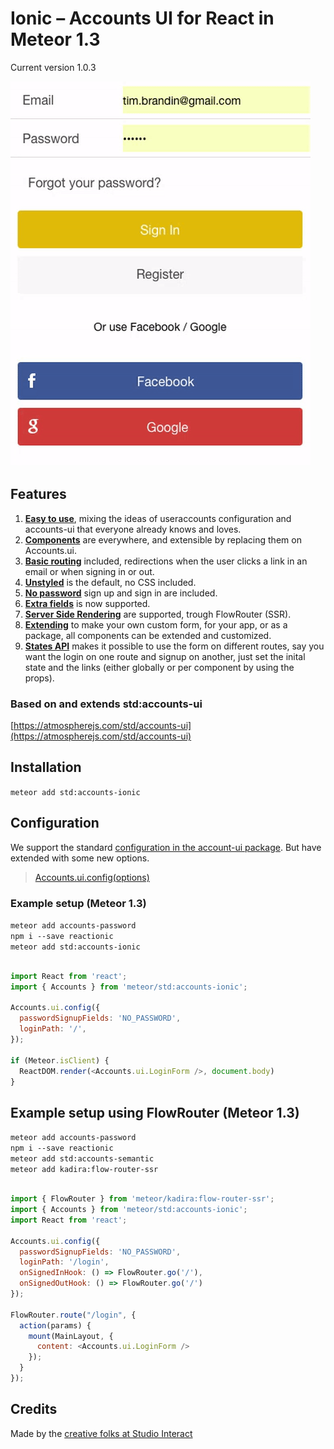 # Ionic – Accounts UI for React in Meteor 1.3

Current version 1.0.3

![Ionic – Accounts UI for React in Meteor 1.3](https://raw.githubusercontent.com/studiointeract/accounts-ionic/master/accounts-ionic.gif)

## Features

1. **[Easy to use](https://github.com/studiointeract/accounts-ui#using-react-accounts-ui)**, mixing the ideas of useraccounts configuration and accounts-ui that everyone already knows and loves.
2. **[Components](https://github.com/studiointeract/accounts-ui#available-components)** are everywhere, and extensible by replacing them on Accounts.ui.
3. **[Basic routing](https://github.com/studiointeract/accounts-ui#configuration)** included, redirections when the user clicks a link in an email or when signing in or out.
4. **[Unstyled](https://github.com/studiointeract/accounts-ui#styling)** is the default, no CSS included.
5. **[No password](https://github.com/studiointeract/accounts-ui#no-password-required)** sign up and sign in are included.
6. **[Extra fields](https://github.com/studiointeract/accounts-ui#extra-fields)** is now supported.
7. **[Server Side Rendering](https://github.com/studiointeract/accounts-ui#example-setup-using-flowrouter-meteor-13)** are supported, trough FlowRouter (SSR).
7. **[Extending](https://github.com/studiointeract/accounts-ui#create-your-own-styled-version)** to make your own custom form, for your app, or as a package, all components can be extended and customized.
9. **[States API](https://github.com/studiointeract/accounts-ui#example-setup-using-the-states-api)** makes it possible to use the form on different routes, say you want the login on one route and signup on another, just set the inital state and the links (either globally or per component by using the props).

### Based on and extends std:accounts-ui

[https://atmospherejs.com/std/accounts-ui](https://atmospherejs.com/std/accounts-ui)

## Installation

`meteor add std:accounts-ionic`

## Configuration

We support the standard [configuration in the account-ui package](http://docs.meteor.com/#/full/accounts_ui_config). But have extended with some new options.

> [Accounts.ui.config(options)](https://github.com/std/accounts-ui#configuration)

### Example setup (Meteor 1.3)

`meteor add accounts-password`  
`npm i --save reactionic`  
`meteor add std:accounts-ionic`

```javascript

import React from 'react';
import { Accounts } from 'meteor/std:accounts-ionic';

Accounts.ui.config({
  passwordSignupFields: 'NO_PASSWORD',
  loginPath: '/',
});

if (Meteor.isClient) {
  ReactDOM.render(<Accounts.ui.LoginForm />, document.body)
}

```

## Example setup using FlowRouter (Meteor 1.3)

`meteor add accounts-password`  
`npm i --save reactionic`  
`meteor add std:accounts-semantic`  
`meteor add kadira:flow-router-ssr`

```javascript

import { FlowRouter } from 'meteor/kadira:flow-router-ssr';
import { Accounts } from 'meteor/std:accounts-ionic';
import React from 'react';

Accounts.ui.config({
  passwordSignupFields: 'NO_PASSWORD',
  loginPath: '/login',
  onSignedInHook: () => FlowRouter.go('/'),
  onSignedOutHook: () => FlowRouter.go('/')
});

FlowRouter.route("/login", {
  action(params) {
    mount(MainLayout, {
      content: <Accounts.ui.LoginForm />
    });
  }
});

```

## Credits

Made by the [creative folks at Studio Interact](http://studiointeract.com)
